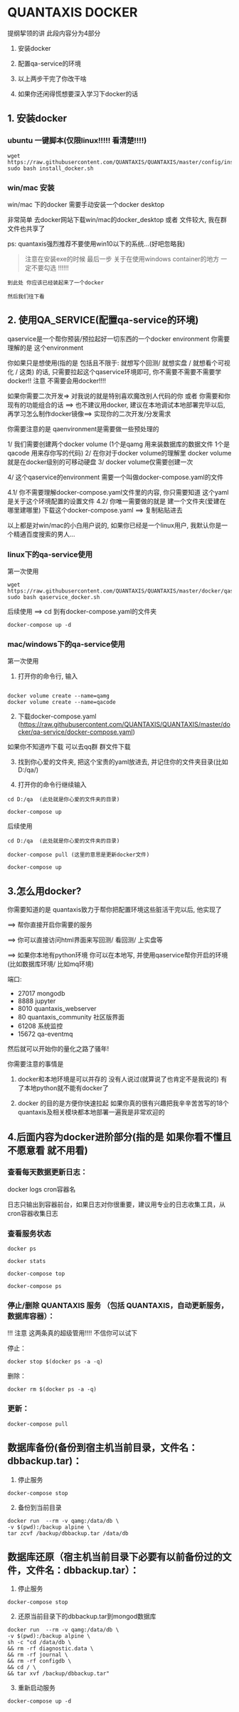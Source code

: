 
# QUANTAXIS DOCKER


提纲挈领的讲 此段内容分为4部分

1. 安装docker

2. 配置qa-service的环境

3. 以上两步干完了你改干啥

4. 如果你还闲得慌想要深入学习下docker的话



## 1. 安装docker 

### ubuntu 一键脚本(仅限linux!!!!! 看清楚!!!!)

```
wget https://raw.githubusercontent.com/QUANTAXIS/QUANTAXIS/master/config/install_docker.sh
sudo bash install_docker.sh
```
### win/mac 安装

win/mac 下的docker  需要手动安装一个docker desktop

非常简单 去docker网站下载win/mac的docker_desktop 或者  文件较大, 我在群文件也共享了

ps: quantaxis强烈推荐不要使用win10以下的系统...(好吧忽略我)

> 注意在安装exe的时候 最后一步 关于在使用windows container的地方 一定不要勾选 !!!!!!


```
到此处 你应该已经装起来了一个docker 

然后我们往下看
```


## 2. 使用QA_SERVICE(配置qa-service的环境)


qaservice是一个帮你预装/预拉起好一切东西的一个docker environment  你需要理解的是 这个environment


你如果只是想使用(指的是 包括且不限于: 就想写个回测/ 就想实盘 / 就想看个可视化 / 这类) 的话, 只需要拉起这个qaservice环境即可, 你不需要不需要不需要学docker!! 注意 不需要会用docker!!!!

如果你需要二次开发=> 对我说的就是特别喜欢魔改别人代码的你  或者 你需要和你现有的功能组合的话 ==>  也不建议用docker, 建议在本地调试本地部署完毕以后, 再学习怎么制作docker镜像==> 实现你的二次开发/分发需求


你需要注意的是 qaenvironment是需要做一些预处理的


1/  我们需要创建两个docker volume (1个是qamg 用来装数据库的数据文件 1个是qacode 用来存你写的代码)
2/  在你对于docker volume的理解里 docker volume 就是在docker级别的可移动硬盘
3/  docker volume仅需要创建一次

4/  这个qaservice的environment  需要一个叫做docker-compose.yaml的文件

4.1/ 你不需要理解docker-compose.yaml文件里的内容, 你只需要知道 这个yaml 是关于这个环境配置的设置文件
4.2/ 你唯一需要做的就是 建一个文件夹(爱建在哪里建哪里) 下载这个docker-compose.yaml ==> 复制粘贴进去

以上都是对win/mac的小白用户说的, 如果你已经是一个linux用户, 我默认你是一个精通百度搜索的男人...


### linux下的qa-service使用

第一次使用
```
wget https://raw.githubusercontent.com/QUANTAXIS/QUANTAXIS/master/docker/qaservice_docker.sh
sudo bash qaservice_docker.sh
```

后续使用 ==> cd 到有docker-compose.yaml的文件夹

```
docker-compose up -d
```
### mac/windows下的qa-service使用

第一次使用

1. 打开你的命令行, 输入

```

docker volume create --name=qamg
docker volume create --name=qacode
```
2. 下载docker-compose.yaml (https://raw.githubusercontent.com/QUANTAXIS/QUANTAXIS/master/docker/qa-service/docker-compose.yaml)

如果你不知道咋下载 可以去qq群 群文件下载

3. 找到你心爱的文件夹, 把这个宝贵的yaml放进去, 并记住你的文件夹目录(比如D:/qa/)

4. 打开你的命令行继续输入

```
cd D:/qa  (此处就是你心爱的文件夹的目录)

docker-compose up
```

后续使用

```
cd D:/qa  (此处就是你心爱的文件夹的目录)

docker-compose pull (这里的意思是更新docker文件)

docker-compose up
```


## 3.怎么用docker?



你需要知道的是  quantaxis致力于帮你把配置环境这些脏活干完以后, 他实现了

==> 帮你直接开启你需要的服务

==> 你可以直接访问html界面来写回测/ 看回测/ 上实盘等

==> 如果你本地有python环境 你可以在本地写, 并使用qaservice帮你开启的环境(比如数据库环境/ 比如mq环境)

端口:

- 27017 mongodb
- 8888 jupyter
- 8010 quantaxis_webserver
- 80 quantaxis_community 社区版界面
- 61208 系统监控
- 15672 qa-eventmq


然后就可以开始你的量化之路了骚年!


你需要注意的事情是 

1. docker和本地环境是可以并存的 没有人说过(就算说了也肯定不是我说的) 有了本地python就不能有docker了

2. docker 的目的是方便你快速拉起 如果你真的很有兴趣把我辛辛苦苦写的18个quantaxis及相关模块都本地部署一遍我是非常欢迎的



## 4.后面内容为docker进阶部分(指的是 如果你看不懂且不愿意看 就不用看)


### 查看每天数据更新日志：
docker logs cron容器名  

日志只输出到容器前台，如果日志对你很重要，建议用专业的日志收集工具，从cron容器收集日志

### 查看服务状态
```
docker ps

docker stats

docker-compose top

docker-compose ps
```

### 停止/删除 QUANTAXIS 服务 （包括 QUANTAXIS，自动更新服务，数据库容器）：

!!! 注意 这两条真的超级管用!!!! 不信你可以试下

停止：  
```
docker stop $(docker ps -a -q)
```
删除：  
```
docker rm $(docker ps -a -q)
```

### 更新：

```
docker-compose pull
```  


## 数据库备份(备份到宿主机当前目录，文件名：dbbackup.tar)：

1. 停止服务  
```
docker-compose stop
```

2. 备份到当前目录
```
docker run  --rm -v qamg:/data/db \
-v $(pwd):/backup alpine \
tar zcvf /backup/dbbackup.tar /data/db
```

## 数据库还原（宿主机当前目录下必要有以前备份过的文件，文件名：dbbackup.tar）：
1. 停止服务  
```
docker-compose stop
```

2. 还原当前目录下的dbbackup.tar到mongod数据库  
```
docker run  --rm -v qamg:/data/db \
-v $(pwd):/backup alpine \
sh -c "cd /data/db \
&& rm -rf diagnostic.data \
&& rm -rf journal \
&& rm -rf configdb \
&& cd / \
&& tar xvf /backup/dbbackup.tar"
```

3. 重新启动服务
```
docker-compose up -d
```
